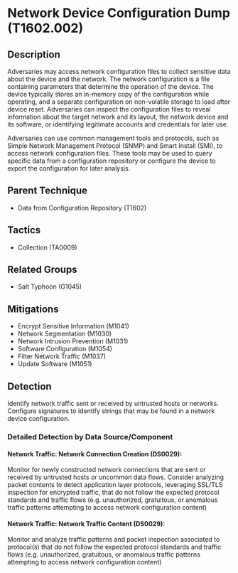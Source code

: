 # Network Device Configuration Dump (T1602.002)

## Description
Adversaries may access network configuration files to collect sensitive data about the device and the network. The network configuration is a file containing parameters that determine the operation of the device. The device typically stores an in-memory copy of the configuration while operating, and a separate configuration on non-volatile storage to load after device reset. Adversaries can inspect the configuration files to reveal information about the target network and its layout, the network device and its software, or identifying legitimate accounts and credentials for later use.

Adversaries can use common management tools and protocols, such as Simple Network Management Protocol (SNMP) and Smart Install (SMI), to access network configuration files. These tools may be used to query specific data from a configuration repository or configure the device to export the configuration for later analysis. 

## Parent Technique
- Data from Configuration Repository (T1602)

## Tactics
- Collection (TA0009)

## Related Groups
- Salt Typhoon (G1045)

## Mitigations
- Encrypt Sensitive Information (M1041)
- Network Segmentation (M1030)
- Network Intrusion Prevention (M1031)
- Software Configuration (M1054)
- Filter Network Traffic (M1037)
- Update Software (M1051)

## Detection
Identify network traffic sent or received by untrusted hosts or networks. Configure signatures to identify strings that may be found in a network device configuration.

### Detailed Detection by Data Source/Component
#### Network Traffic: Network Connection Creation (DS0029): 
Monitor for newly constructed network connections that are sent or received by untrusted hosts or uncommon data flows. Consider analyzing packet contents to detect application layer protocols, leveraging SSL/TLS inspection for encrypted traffic, that do not follow the expected protocol standards and traffic flows (e.g. unauthorized, gratuitous, or anomalous traffic patterns attempting to access network configuration content)

#### Network Traffic: Network Traffic Content (DS0029): 
Monitor and analyze traffic patterns and packet inspection associated to protocol(s) that do not follow the expected protocol standards and traffic flows (e.g. unauthorized, gratuitous, or anomalous traffic patterns attempting to access network configuration content)


